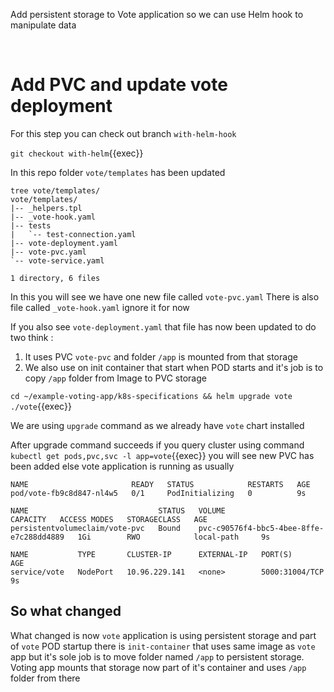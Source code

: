 
Add persistent storage to Vote application so we can use Helm hook to manipulate data

<br>

# Add PVC and update vote deployment 

For this step you can check out branch `with-helm-hook`

`git checkout with-helm`{{exec}}

In this repo folder `vote/templates` has been updated

```
tree vote/templates/
vote/templates/
|-- _helpers.tpl
|-- _vote-hook.yaml
|-- tests
|   `-- test-connection.yaml
|-- vote-deployment.yaml
|-- vote-pvc.yaml
`-- vote-service.yaml

1 directory, 6 files
```

In this you will see we have one new file called `vote-pvc.yaml`
There is also file called `_vote-hook.yaml` ignore it for now 

If you also see `vote-deployment.yaml` that file has now been updated to do two think : 

1. It uses PVC `vote-pvc` and folder `/app` is mounted from that storage 
2. We also use on init container that start when POD starts and it's job is to copy `/app` folder from Image to PVC storage 

`cd ~/example-voting-app/k8s-specifications && helm upgrade vote ./vote`{{exec}}

We are using `upgrade` command as we already have `vote` chart installed 

After upgrade command succeeds if you query cluster using command `kubectl get pods,pvc,svc -l app=vote`{{exec}} you will see new PVC has been added else vote application is running as usually 

```
NAME                       READY   STATUS            RESTARTS   AGE
pod/vote-fb9c8d847-nl4w5   0/1     PodInitializing   0          9s

NAME                             STATUS   VOLUME                                     CAPACITY   ACCESS MODES   STORAGECLASS   AGE
persistentvolumeclaim/vote-pvc   Bound    pvc-c90576f4-bbc5-4bee-8ffe-e7c288dd4889   1Gi        RWO            local-path     9s

NAME           TYPE       CLUSTER-IP      EXTERNAL-IP   PORT(S)          AGE
service/vote   NodePort   10.96.229.141   <none>        5000:31004/TCP   9s
```

## So what changed 

What changed is now `vote` application is using persistent storage and part of `vote` POD startup there is `init-container` that uses same image as `vote` app but it's sole job is to move folder named `/app` to persistent storage. Voting app mounts that storage now part of it's container and uses `/app` folder from there 